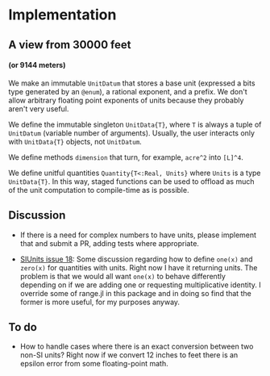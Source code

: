 # Implementation

## A view from 30000 feet
#### (or 9144 meters)

We make an immutable `UnitDatum` that stores a base unit (expressed a bits type
generated by an `@enum`), a rational exponent, and a prefix. We don't allow
arbitrary floating point exponents of units because they probably aren't very useful.

We define the immutable singleton `UnitData{T}`, where `T` is always a tuple
of `UnitDatum` (variable number of arguments). Usually, the user interacts
only with `UnitData{T}` objects, not `UnitDatum`.

We define methods `dimension` that turn, for example, `acre^2` into `[L]^4`.

We define unitful quantities `Quantity{T<:Real, Units}` where `Units` is
a type `UnitData{T}`. In this way, staged functions can be used to offload
as much of the unit computation to compile-time as is possible.

## Discussion

- If there is a need for complex numbers to have units, please implement that
and submit a PR, adding tests where appropriate.

- [SIUnits issue 18](https://github.com/Keno/SIUnits.jl/issues/18): Some discussion
regarding how to define `one(x)` and `zero(x)` for quantities with units. Right now
I have it returning units. The problem is that we would all want `one(x)` to behave
differently depending on if we are adding one or requesting multiplicative identity.
I override some of range.jl in this package and in doing so find that the former
is more useful, for my purposes anyway.

## To do

- How to handle cases where there is an exact conversion between two
non-SI units? Right now if we convert 12 inches to feet there is an epsilon
error from some floating-point math.
